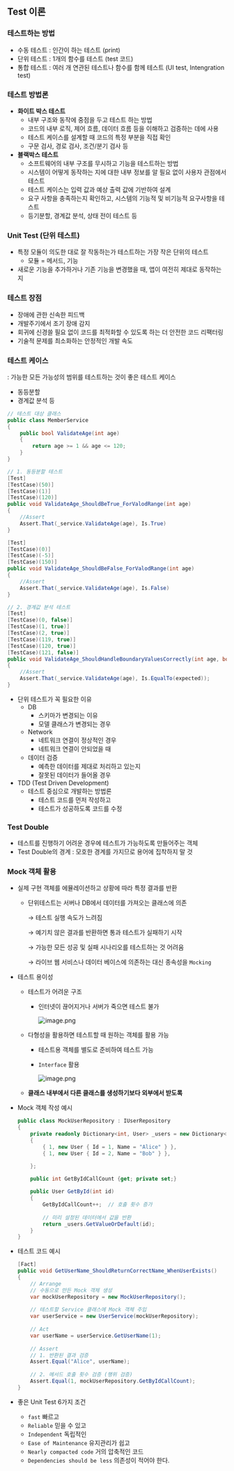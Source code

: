 ## Test 이론 

### 테스트하는 방법

- 수동 테스트 : 인간이 하는 테스트 (print)
- 단위 테스트 : 1개의 함수를 테스트 (test 코드)
- 통합 테스트 : 여러 개 연관된 테스트나 함수를 함께 테스트 (UI test, Intengration test)

### 테스트 방법론

- **화이트 박스 테스트**
    - 내부 구조와 동작에 중점을 두고 테스트 하는 방법
    - 코드의 내부 로직, 제어 흐름, 데이터 흐름 등을 이해하고 검증하는 데에 사용
    - 테스트 케이스를 설계할 때 코드의 특정 부분을 직접 확인
    - 구문 검사, 경로 검사, 조건/분기 검사 등
- **블랙박스 테스트**
    - 소프트웨어의 내부 구조를 무시하고 기능을 테스트하는 방법
    - 시스템이 어떻게 동작하는 지에 대한 내부 정보를 알 필요 없이 사용자 관점에서 테스트
    - 테스트 케이스는 입력 값과 예상 출력 값에 기반하여 설계
    - 요구 사항을 충족하는지 확인하고, 시스템의 기능적 및 비기능적 요구사항을 테스트
    - 등기분할, 경계값 분석, 상태 전이 테스트 등

### Unit Test (단위 테스트)

- 특정 모듈이 의도한 대로 잘 작동하는가 테스트하는 가장 작은 단위의 테스트
    - 모듈 = 메서드, 기능
- 새로운 기능을 추가하거나 기존 기능을 변경했을 때, 앱이 여전히 제대로 동작하는지

### 테스트 장점

- 장애에 관한 신속한 피드백
- 개발주기에서 조기 장애 감지
- 회귀에 신경쓸 필요 없이 코드를 최적화할 수 있도록 하는 더 안전한 코드 리팩터링
- 기술적 문제를 최소화하는 안정적인 개발 속도

### 테스트 케이스


 : 가능한 모든 가능성의 범위를 테스트하는 것이 좋은 테스트 케이스

- 동등분할
- 경계값 분석 등

```csharp
// 테스트 대상 클래스 
public class MemberService
{
	public bool ValidateAge(int age)
	{
		return age >= 1 && age <= 120;
	}
}	

// 1. 동등분할 테스트
[Test]
[TestCase)(50)]
[TestCase)(1)]
[TestCase)(120)]
public void ValidateAge_ShouldBeTrue_ForValodRange(int age)
{
    //Assert
    Assert.That(_service.ValidateAge(age), Is.True)
}

[Test]
[TestCase)(0)]
[TestCase)(-5)]
[TestCase)(150)]
public void ValidateAge_ShouldBeFalse_ForValodRange(int age)
{
    //Assert
    Assert.That(_service.ValidateAge(age), Is.False)
}

// 2. 경계값 분석 테스트
[Test]
[TestCase)(0, false)]
[TestCase)(1, true)]
[TestCase)(2, true)]
[TestCase)(119, true)]
[TestCase)(120, true)]
[TestCase)(121, false)]
public void ValidateAge_ShouldHandleBoundaryValuesCorrectly(int age, bool expected)
{
    //Assert
    Assert.That(_service.ValidateAge(age), Is.EqualTo(expected));
}
```

- 단위 테스트가 꼭 필요한 이유
    - DB
        - 스키마가 변경되는 이유
        - 모델 클래스가 변경되는 경우
    - Network
        - 네트워크 연결이 정상적인 경우
        - 네트워크 연결이 안되었을 때
    - 데이터 검증
        - 예측한 데이터를 제대로 처리하고 있는지
        - 잘못된 데이터가 들어올 경우
- TDD (Test Driven Development)
    - 테스트 중심으로 개발하는 방법론
        - 테스트 코드를 먼저 작성하고
        - 테스트가 성공하도록 코드를 수정

### Test Double

- 테스트를 진행하기 어려운 경우에 테스트가 가능하도록 만들어주는 객체
- Test Double의 경계 : 모호한 경계를 가지므로 용어에 집착하지 말 것

### Mock 객체 활용

- 실제 구현 객체를 에뮬레이션하고 상황에 따라 특정 결과를 반환
    - 단위테스트는 서버나 DB에서 데이터를 가져오는 클래스에 의존

      → 테스트 실행 속도가 느려짐

      → 예기치 않은 결과를 반환하면 통과 테스트가 실패하기 시작

      → 가능한 모든 성공 및 실패 시나리오를 테스트하는 것 어려움

      → 라이브 웹 서비스나 데이터 베이스에 의존하는 대신 종속성을 `Mocking`

- 테스트 용이성
    - 테스트가 어려운 구조
        - 인터넷이 끊어지거나 서버가 죽으면 테스트 불가

          ![image.png](attachment:a8036826-b11c-409f-b2f0-383c24e90d98:image.png)

    - 다형성을 활용하면 테스트할 때 원하는 객체를 활용 가능
        - 테스트용 객체를 별도로 준비하여 테스트 가능
        - `Interface` 활용

          ![image.png](attachment:de7a5afb-ed59-4f8f-b6c6-54542ad8dab7:image.png)

    - **클래스 내부에서 다른 클래스를 생성하기보다 외부에서 받도록**
- Mock 객체 작성 예시

    ```csharp
    public class MockUserRepository : IUserRepository
    {
        private readonly Dictionary<int, User> _users = new Dictionary<int, User>
        {
            { 1, new User { Id = 1, Name = "Alice" } },
            { 1, new User { Id = 2, Name = "Bob" } },
    
        };
        
        public int GetByIdCallCount {get; private set;}
    
        public User GetById(int id)
        {
            GetByIdCallCount++;  // 호출 횟수 증가
            
            // 미리 설정된 데이터에서 값을 반환
            return _users.GetValueOrDefault(id);
        }
    }
    ```

- 테스트 코드 예시

    ```csharp
    [Fact]
    public void GetUserName_ShouldReturnCorrectName_WhenUserExists()
    {
        // Arrange
        // 수동으로 만든 Mock 객체 생성
        var mockUserRepository = new MockUserRepository();
        
        // 테스트할 Service 클래스에 Mock 객체 주입
        var userService = new UserService(mockUserRepository);
        
        // Act
        var userName = userService.GetUserName(1);
        
        // Assert
        // 1. 반환된 결과 검증
        Assert.Equal("Alice", userName);
        
        // 2. 메서드 호출 횟수 검증 (행위 검증)
        Assert.Equal(1, mockUserRepository.GetByIdCallCount);
    }
    ```

- 좋은 Unit Test 6가지 조건
    - `fast` 빠르고
    - `Reliable` 믿을 수 있고
    - `Independent` 독립적인
    - `Ease of Maintenance` 유지관리가 쉽고
    - `Nearly compacted code` 거의 압축적인 코드
    - `Dependencies should be less` 의존성이 적어야 한다.
